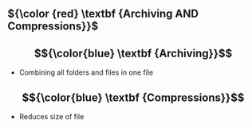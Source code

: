 ## ${\color {red} \textbf {Archiving AND Compressions}}$

## $${\color{blue} \textbf {Archiving}}$$
- Combining all folders and files in one file

## $${\color{blue} \textbf {Compressions}}$$
- Reduces size of file
